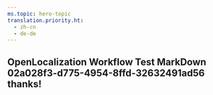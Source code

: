 ```yaml
---
ms.topic: hero-topic
translation.priority.ht: 
  - zh-cn
  - de-de
---
```

## OpenLocalization Workflow Test MarkDown 02a028f3-d775-4954-8ffd-32632491ad56 thanks!
